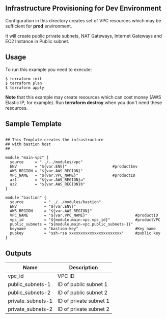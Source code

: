 ## Infrastructure Provisioning for Dev Environment 

Configuration in this directory creates set of VPC resources which may be sufficient for **prod** environment.

It will create public private subnets, NAT Gateways, Internet Gateways and EC2 Instance in Public subnet.

## Usage

To run this example you need to execute:

```
$ terraform init
$ terraform plan
$ terraform apply

```
**Note** that this example may create resources which can cost money (AWS Elastic IP, for example). Run **terraform destroy** when you don't need these resources.

## Sample Template

```hcl

## This Template creates the infrastructure
## with bastion host
##

module "main-vpc" {
  source     = "../../modules/vpc"
  ENV        = "${var.ENV}"                    #productEnv
  AWS_REGION = "${var.AWS_REGION}"
  VPC_NAME   = "${var.VPC_NAME}"               #productID
  az1        = "${var.AWS_REGION}a"
  az2        = "${var.AWS_REGION}b"
}

module "bastion" {
  source         = "../../modules/bastion"
  ENV            = "${var.ENV}"
  AWS_REGION     = "${var.AWS_REGION}"
  VPC_NAME       = "${var.VPC_NAME}"                     #productID
  vpc_id         = "${module.main-vpc.vpc_id}"           #productVPC
  public_subnets = "${module.main-vpc.public_subnets-1}"
  keyname        = "bastion-key"                         #Key name
  pubkey         = "ssh-rsa xxxxxxxxxxxxxxxxxxxxxxx"     #public key
}

```

## Outputs

| Name | Description |
|------|-------------|
| vpc_id | VPC ID |
| public_subnets-1 | ID of public subnet 1 |
| public_subnets-2 | ID of public subnet 2 |
| private_subnets-1 | ID of private subnet 1 |
| private_subnets-2 | ID of private subnet 2 |